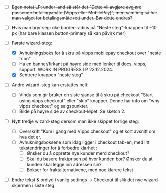 - [ ] ~~Egen notat LP: under land så står det "Dette vil avgjøre avgjøre passende betalingsmåte (Vipps eller MobilePay)", men samtidig så har man valget for betalingsmåte rett under. Bør dette endres?~~

- [ ] Hvis man bryr seg: øke border-radius på "Neste steg"-knappen til ~10 px (har bare klassen button-primary så kan påvirk mer) 


- [ ] Første wizard-steg:
    - [x] Avhukningsboks for å skru på vipps mobilepay checkout over "neste trinn"
    - [ ] Ha en banner/firkant på høyre side med lenker til docs, vipps, support. WORK IN PROGRESS LP 23.12.2024.
    - [x] Sentrere knappen "neste steg"

- [ ] Andre wizard-steg kan erstattes helt:
    - [ ] Vindu som gir bruker en siste sjanse til å skru på checkout "Start using vipps checkout" eller "skip" knapper. Denne har info om "why vipps checkout" og salgspunkter.
    - [ ] Bilde på høyre side av checkout-løpet. Se sketch 2.

- [ ] Nytt tredje wizard-steg dersom man ikke skippet forrige steg:
    - [ ] Overskrift "Kom i gang med Vipps checkout" og et kort avsnitt om hva det er.
    - [ ] Avhukningsboksene som idag ligger i checkout tab-en, med litt tekstendringer for å forbedre klarhet :
        - [ ] Ønsker du å opprette nye kunder merd checkout? 
        - [ ] Skal du basere fraktprisen på hvor kunden bor?
        Ønsker du at kunden skal legge inn adressen sin?
        - [ ] Bokser for fraktalternativene, med noe klarere tekst

- [ ] Endre tekst & ordlyd i vanlig settings -> Checkout til slik det nye wizard-skjermen i siste steg